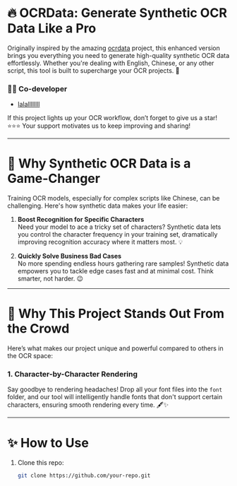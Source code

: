 # 🔥 OCRData: Generate Synthetic OCR Data Like a Pro

Originally inspired by the amazing [ocrdata](https://github.com/juwonh/ocrdata.git) project, this enhanced version brings you everything you need to generate high-quality synthetic OCR data effortlessly. Whether you're dealing with English, Chinese, or any other script, this tool is built to supercharge your OCR projects. 🚀

### 👩‍💻 Co-developer
- [lalallllllll](https://github.com/)

If this project lights up your OCR workflow, don’t forget to give us a star! ⭐⭐⭐ Your support motivates us to keep improving and sharing!

---

# 🍅 Why Synthetic OCR Data is a Game-Changer
Training OCR models, especially for complex scripts like Chinese, can be challenging. Here's how synthetic data makes your life easier:

1. **Boost Recognition for Specific Characters**  
   Need your model to ace a tricky set of characters? Synthetic data lets you control the character frequency in your training set, dramatically improving recognition accuracy where it matters most. 💡

2. **Quickly Solve Business Bad Cases**  
   No more spending endless hours gathering rare samples! Synthetic data empowers you to tackle edge cases fast and at minimal cost. Think smarter, not harder. 😉

---

# 🍅 Why This Project Stands Out From the Crowd
Here’s what makes our project unique and powerful compared to others in the OCR space:

### 1. **Character-by-Character Rendering**  
   Say goodbye to rendering headaches! Drop all your font files into the `font` folder, and our tool will intelligently handle fonts that don't support certain characters, ensuring smooth rendering every time. 🖋️✨


---

# ✨ How to Use
1. Clone this repo:
   ```bash
   git clone https://github.com/your-repo.git
